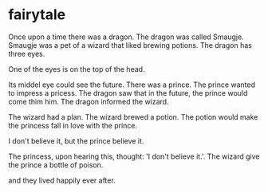 # fairytale

Once upon a time there was a dragon.
The dragon was called Smaugje.
Smaugje was a pet of a wizard that liked brewing potions.
The dragon has three eyes.

One of the eyes is on the top of the head. 

Its middel eye could see the future.
There was a prince.
The prince wanted to impress a pricess.
The dragon saw that in the future, the prince would come thim him.
The dragon informed the wizard.


The wizard had a plan.
The wizard brewed a potion.
The potion would make the princess fall in love with the prince.

I don't believe it, but the prince believe it.



The princess, upon hearing this, thought: 'I don't believe it.'.
The wizard give the prince a bottle of poison.

and they lived happily ever after.
